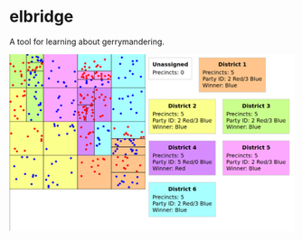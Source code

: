 elbridge
========

A tool for learning about gerrymandering.

![Colored grid with data about each district](docs/images/screenshot.png)
